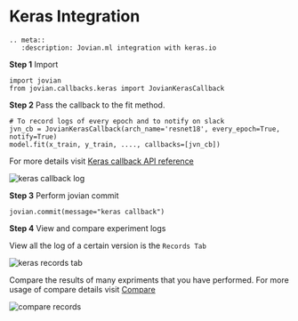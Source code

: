 # Keras Integration

```eval_rst
.. meta::
   :description: Jovian.ml integration with keras.io
```

**Step 1** Import

```
import jovian
from jovian.callbacks.keras import JovianKerasCallback
```

**Step 2** Pass the callback to the fit method.

```
# To record logs of every epoch and to notify on slack
jvn_cb = JovianKerasCallback(arch_name='resnet18', every_epoch=True, notify=True)
model.fit(x_train, y_train, ...., callbacks=[jvn_cb])
```

For more details visit [Keras callback API reference](../callbacks/keras)

<img src="https://imgur.com/nXqaHH6.png" class="screenshot" alt="keras callback log">

**Step 3** Perform jovian commit

```
jovian.commit(message="keras callback")
```

**Step 4** View and compare experiment logs

View all the log of a certain version is the `Records Tab`

<img src="https://imgur.com/FJenNc1.png" class="screenshot" alt="keras records tab">

Compare the results of many expriments that you have performed. For more usage of compare details visit [Compare](../user-guide/compare)

<img src="https://i.imgur.com/m9zlfTJ.gif" class="screenshot" alt="compare records">
